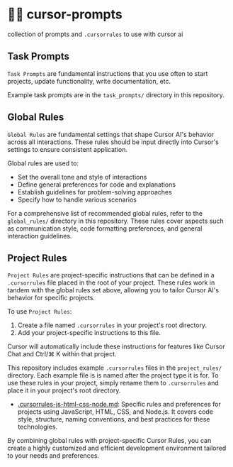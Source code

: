 # 👨‍🏫 cursor-prompts
collection of prompts and `.cursorrules` to use with cursor ai

## Task Prompts

`Task Prompts` are fundamental instructions that you use often to start projects, update functionality, write documentation, etc.

Example task prompts are in the `task_prompts/` directory in this repository.

## Global Rules

`Global Rules` are fundamental settings that shape Cursor AI's behavior across all interactions. These rules should be input directly into Cursor's settings to ensure consistent application.

Global rules are used to:
- Set the overall tone and style of interactions
- Define general preferences for code and explanations
- Establish guidelines for problem-solving approaches
- Specify how to handle various scenarios

For a comprehensive list of recommended global rules, refer to the `global_rules/` directory in this repository. These rules cover aspects such as communication style, code formatting preferences, and general interaction guidelines.

## Project Rules

`Project Rules` are project-specific instructions that can be defined in a `.cursorrules` file placed in the root of your project. These rules work in tandem with the global rules set above, allowing you to tailor Cursor AI's behavior for specific projects.

To use `Project Rules`:
1. Create a file named `.cursorrules` in your project's root directory.
2. Add your project-specific instructions to this file.

Cursor will automatically include these instructions for features like Cursor Chat and Ctrl/⌘ K within that project.

This repository includes example `.cursorrules` files in the `project_rules/` directory. Each example file is is named after the project type it is for. To use these rules in your project, simply rename them to `.cursorrules` and place it in your project's root directory.

- [.cursorrules-js-html-css-node.md](project_rules/.cursorrules-js-html-css-node.md): Specific rules and preferences for projects using JavaScript, HTML, CSS, and Node.js. It covers code style, structure, naming conventions, and best practices for these technologies. 

By combining global rules with project-specific Cursor Rules, you can create a highly customized and efficient development environment tailored to your needs and preferences.

